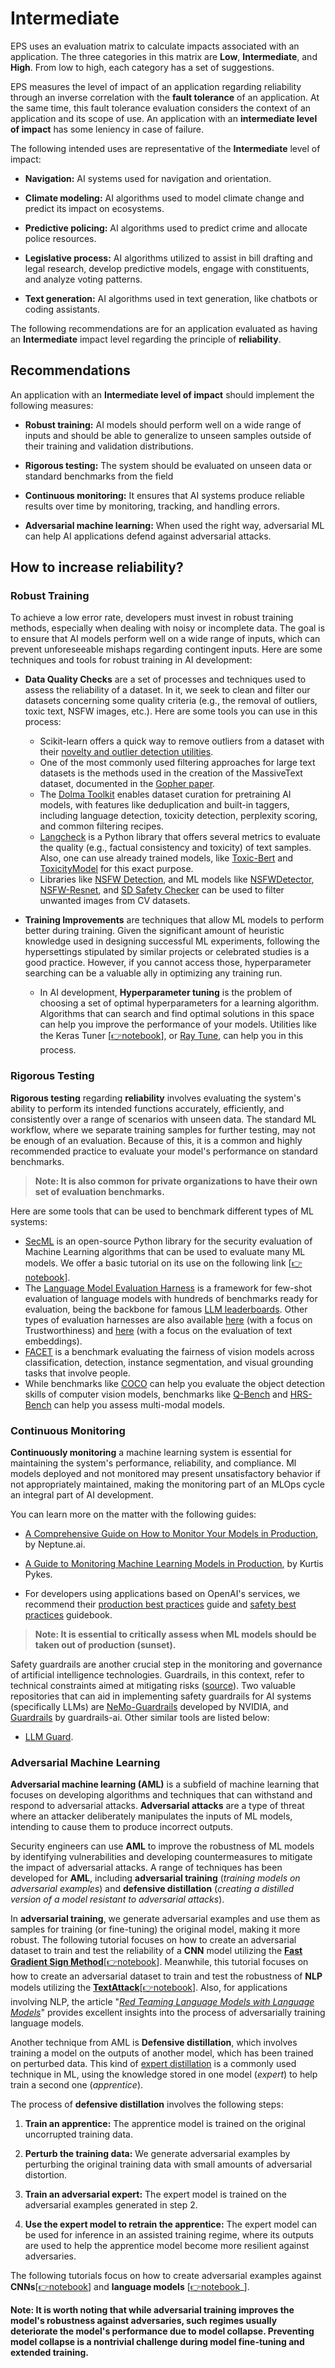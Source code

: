 # Intermediate

EPS uses an evaluation matrix to calculate impacts associated with an application. The three categories in this matrix are **Low**, **Intermediate**, and **High**. From low to high, each category has a set of suggestions.

EPS measures the level of impact of an application regarding reliability through an inverse correlation with the **fault tolerance** of an application. At the same time, this fault tolerance evaluation considers the context of an application and its scope of use. An application with an **intermediate level of impact** has some leniency in case of failure.

The following intended uses are representative of the **Intermediate** level of impact:

- **Navigation:** AI systems used for navigation and orientation.

- **Climate modeling:** AI algorithms used to model climate change and predict its impact on ecosystems.

- **Predictive policing:** AI algorithms used to predict crime and allocate police resources.

- **Legislative process:** AI algorithms utilized to assist in bill drafting and legal research, develop predictive models, engage with constituents, and analyze voting patterns.

- **Text generation:** AI algorithms used in text generation, like chatbots or coding assistants.

The following recommendations are for an application evaluated as having an **Intermediate** impact level regarding the principle of **reliability**.

## Recommendations

An application with an **Intermediate level of impact** should implement the following measures:

- **Robust training:** AI models should perform well on a wide range of inputs and should be able to generalize to unseen samples outside of their training and validation distributions.

- **Rigorous testing:** The system should be evaluated on unseen data or standard benchmarks from the field

- **Continuous monitoring:** It ensures that AI systems produce reliable results over time by monitoring, tracking, and handling errors.

- **Adversarial machine learning:** When used the right way, adversarial ML can help AI applications defend against adversarial attacks.

## How to increase reliability?

### Robust Training

To achieve a low error rate, developers must invest in robust training methods, especially when dealing with noisy or incomplete data. The goal is to ensure that AI models perform well on a wide range of inputs, which can prevent unforeseeable mishaps regarding contingent inputs. Here are some techniques and tools for robust training in AI development:

- **Data Quality Checks** are a set of processes and techniques used to assess the reliability of a dataset. In it, we seek to clean and filter our datasets concerning some quality criteria (e.g., the removal of outliers, toxic text, NSFW images, etc.). Here are some tools you can use in this process:

  - Scikit-learn offers a quick way to remove outliers from a dataset with their [novelty and outlier detection utilities](https://scikit-learn.org/stable/modules/outlier_detection.html).
  - One of the most commonly used filtering approaches for large text datasets is the methods used in the creation of the MassiveText dataset, documented in the [Gopher paper](https://paperswithcode.com/paper/scaling-language-models-methods-analysis-1).
  - The [Dolma Toolkit](https://github.com/allenai/dolma/tree/main/docs#dolma-toolkit-documentation) enables dataset curation for pretraining AI models, with features like deduplication and built-in taggers, including language detection, toxicity detection, perplexity scoring, and common filtering recipes.
  - [Langcheck](https://langcheck.readthedocs.io/en/latest/metrics.html) is a Python library that offers several metrics to evaluate the quality (e.g., factual consistency and toxicity) of text samples. Also, one can use already trained models, like [Toxic-Bert](https://huggingface.co/unitary/toxic-bert) and [ToxicityModel](https://huggingface.co/nicholasKluge/ToxicityModel) for this exact purpose.
  - Libraries like [NSFW Detection](https://github.com/GantMan/nsfw_model), and ML models like [NSFWDetector](https://github.com/lovoo/NSFWDetector), [NSFW-Resnet](https://github.com/yangbisheng2009/nsfw-resnet), and [SD Safety Checker](https://github.com/woctezuma/stable-diffusion-safety-checker) can be used to filter unwanted images from CV datasets.

- **Training Improvements** are techniques that allow ML models to perform better during training. Given the significant amount of heuristic knowledge used in designing successful ML experiments, following the hypersettings stipulated by similar projects or celebrated studies is a good practice. However, if you cannot access those, hyperparameter searching can be a valuable ally in optimizing any training run.

  - In AI development, **Hyperparameter tuning** is the problem of choosing a set of optimal hyperparameters for a learning algorithm. Algorithms that can search and find optimal solutions in this space can help you improve the performance of your models. Utilities like the Keras Tuner [[👉notebook](https://github.com/Nkluge-correa/TeenyTinyCastle/blob/master/ML-Adversarial/adversarial_training_cv.ipynb)], or [Ray Tune](https://pytorch.org/tutorials/beginner/hyperparameter_tuning_tutorial.html), can help you in this process.

### Rigorous Testing

**Rigorous testing** regarding **reliability** involves evaluating the system's ability to perform its intended functions accurately, efficiently, and consistently over a range of scenarios with unseen data. The standard ML workflow, where we separate training samples for further testing, may not be enough of an evaluation. Because of this, it is a common and highly recommended practice to evaluate your model's performance on standard benchmarks.

> **Note: It is also common for private organizations to have their own set of evaluation benchmarks.**

Here are some tools that can be used to benchmark different types of ML systems:

- [SecML](https://github.com/pralab/secml) is an open-source Python library for the security evaluation of Machine Learning algorithms that can be used to evaluate many ML models. We offer a basic tutorial on its use on the following link [[👉notebook](https://github.com/Nkluge-correa/TeenyTinyCastle/blob/master/ML-Adversarial/evasion_attacks.ipynb)].
- The [Language Model Evaluation Harness](https://github.com/EleutherAI/lm-evaluation-harness) is a framework for few-shot evaluation of language models with hundreds of benchmarks ready for evaluation, being the backbone for famous [LLM leaderboards](https://huggingface.co/spaces/HuggingFaceH4/open_llm_leaderboard). Other types of evaluation harnesses are also available [here](https://decodingtrust.github.io/) (with a focus on Trustworthiness) and [here](https://github.com/embeddings-benchmark/) (with a focus on the evaluation of text embeddings).
- [FACET](https://facet.metademolab.com/) is a benchmark evaluating the fairness of vision models across classification, detection, instance segmentation, and visual grounding tasks that involve people.
- While benchmarks like [COCO](https://github.com/cocodataset/cocoapi) can help you evaluate the object detection skills of computer vision models, benchmarks like [Q-Bench](https://q-future.github.io/Q-Bench/) and [HRS-Bench](https://github.com/hrsbench/HRS_Bench) can help you assess multi-modal models.

### Continuous Monitoring

**Continuously monitoring** a machine learning system is essential for maintaining the system's performance, reliability, and compliance.
Ml models deployed and not monitored may present unsatisfactory behavior if not appropriately maintained, making the monitoring part of an MLOps cycle an integral part of AI development.

You can learn more on the matter with the following guides:

- [A Comprehensive Guide on How to Monitor Your Models in Production](https://neptune.ai/blog/how-to-monitor-your-models-in-production-guide), by Neptune.ai.

- [A Guide to Monitoring Machine Learning Models in Production](https://developer.nvidia.com/blog/a-guide-to-monitoring-machine-learning-models-in-production/), by Kurtis Pykes.

- For developers using applications based on OpenAI's services, we recommend their [production best practices](https://platform.openai.com/docs/guides/production-best-practices) guide and [safety best practices](https://platform.openai.com/docs/guides/safety-best-practices) guidebook.

> **Note: It is essential to critically assess when ML models should be taken out of production (sunset).**

Safety guardrails are another crucial step in the monitoring and governance of artificial intelligence technologies. Guardrails, in this context, refer to technical constraints aimed at mitigating risks ([source](https://arxiv.org/abs/2402.01822)). Two valuable repositories that can aid in implementing safety guardrails for AI systems (specifically LLMs) are [NeMo-Guardrails](https://github.com/NVIDIA/NeMo-Guardrails) developed by NVIDIA, and [Guardrails](https://github.com/guardrails-ai/guardrails) by guardrails-ai. Other similar tools are listed below:

- [LLM Guard](https://github.com/protectai/llm-guard).​

### Adversarial Machine Learning

**Adversarial machine learning (AML)** is a subfield of machine learning that focuses on developing algorithms and techniques that can withstand and respond to adversarial attacks. **Adversarial attacks** are a type of threat where an attacker deliberately manipulates the
inputs of ML models, intending to cause them to produce incorrect outputs.

Security engineers can use **AML** to improve the robustness of ML models by identifying vulnerabilities and developing countermeasures to mitigate the impact of adversarial attacks. A range of techniques has been developed for **AML**, including **adversarial training** (_training models on adversarial examples_) and **defensive distillation** (_creating a distilled version of a model resistant to adversarial attacks_).

In **adversarial training**, we generate adversarial examples and use them as samples for training (or fine-tuning) the original model, making it more robust. The following tutorial focuses on how to create an adversarial dataset to train and test the reliability of a **CNN** model utilizing the [**Fast Gradient Sign Method**](https://arxiv.org/abs/1412.6572)[[👉notebook](https://github.com/Nkluge-correa/TeenyTinyCastle/blob/master/ML-Adversarial/adversarial_training_cv.ipynb)]. Meanwhile, this tutorial focuses on how to create an adversarial dataset to train and test the robustness of **NLP** models utilizing the [**TextAttack**](https://github.com/QData/TextAttack)[[👉notebook](https://github.com/Nkluge-correa/TeenyTinyCastle/blob/master/ML-Adversarial/adversarial_training_nlp.ipynb)]. Also, for applications involving NLP, the article  "_[Red Teaming Language Models with Language Models](https://arxiv.org/abs/2202.03286)_" provides excellent insights into the process of adversarially training language models.

Another technique from AML is **Defensive distillation**, which involves training a model on the outputs of another model, which has been trained on perturbed data. This kind of [expert distillation](https://arxiv.org/abs/1503.02531) is a commonly used technique in ML, using the knowledge stored in one model (_expert_) to help train a second one (_apprentice_).

The process of **defensive distillation** involves the following steps:

1. **Train an apprentice:** The apprentice model is trained on the original uncorrupted training data.

2. **Perturb the training data:** We generate adversarial examples by perturbing the original training data with small amounts of adversarial distortion.

3. **Train an adversarial expert:** The expert model is trained on the adversarial examples generated in step 2.

4. **Use the expert model to retrain the apprentice:** The expert model can be used for inference in an assisted training regime, where its outputs are used to help the apprentice model become more resilient against adversaries.

The following tutorials focus on how to create adversarial examples against **CNNs**[[👉notebook](https://github.com/Nkluge-correa/TeenyTinyCastle/blob/master/ML-Adversarial/evasion_attacks_FGSM.ipynb)] and **language models** [[👉notebook](https://github.com/Nkluge-correa/TeenyTinyCastle/blob/master/ML-Adversarial/adversarial_text_attack.ipynb)_].

**Note: It is worth noting that while adversarial training improves the model's robustness against adversaries, such regimes usually deteriorate the model's performance due to model collapse. Preventing model collapse is a nontrivial challenge during model fine-tuning and extended training.**
